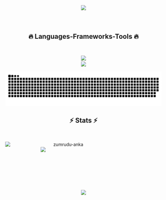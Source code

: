 <h1 align="center">
  <a href="https://git.io/typing-svg">
    <img src="https://readme-typing-svg.herokuapp.com/?lines=Hi+There!+👋;+Myself+ViveK!;&center=true&size=30">
  </a>
</h1>


<br/>


<h2 align="center">🔥 Languages-Frameworks-Tools 🔥</h2>
<br>
<p align="center">
  <a href="#">
    <img src="https://skillicons.dev/icons?i=git,github,java,javascript,html,css,sass,bootstrap,tailwind" /> <br/>
    <img src="https://skillicons.dev/icons?i=netlify,linux,vscode,discord,idea,linkedin,nodejs" />

  </a>
</p>



![Snake animation](https://github.com/GitsOfVivek/GitsOfVivek/blob/output/github-contribution-grid-snake.svg)


<h2 align="center">⚡ Stats ⚡</h2>
<br>
<p align=center>
  <div align=center>
    <a href="#" title="Go to Source">
      <img align="left" width=390 src="https://github-readme-streak-stats.herokuapp.com/?user=GitsOfVivek&theme=react&border=61dafb&hide_border=true" alt="zumrudu-anka" />
    </a>
    <a href="#" title="Go to Source">
      <img align="right" width=390 src="https://github-readme-stats.vercel.app/api?username=GitsOfVivek&show_icons=true&theme=react&border_color=61dafb&hide_border=true" />
    </a>
  </div>
  <br><br><br><br><br><br><br><br><br>
  <div align=center>
    <a href="#">
      <img width=325 align="center" src="https://github-readme-stats.vercel.app/api/top-langs/?username=GitsOfVivek&hide=c%23,powershell,Mathematica,Ruby,Objective-C,Objective-C%2b%2b,Cuda&title_color=61dafb&text_color=ffffff&icon_color=61dafb&bg_color=20232a&langs_count=8&layout=compact&border_color=61dafb&hide_border=true" />
    </a>
  </div>
  <br>
  <br>
  <br>
</p>
